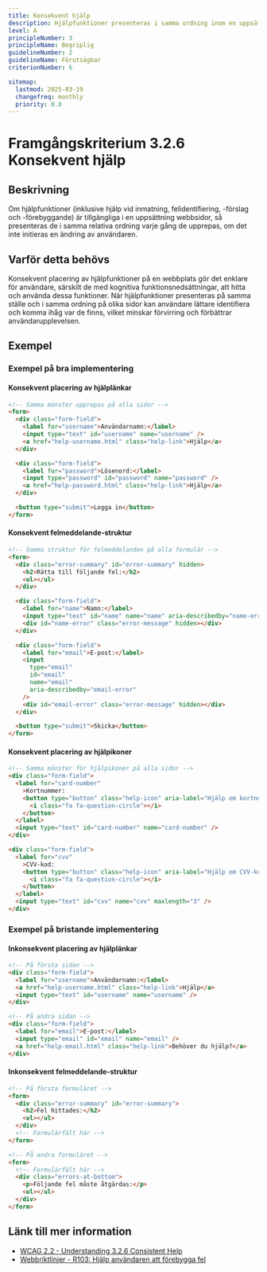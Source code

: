 ```yaml
---
title: Konsekvent hjälp
description: Hjälpfunktioner presenteras i samma ordning inom en uppsättning webbsidor.
level: A
principleNumber: 3
principleName: Begriplig
guidelineNumber: 2
guidelineName: Förutsägbar
criterionNumber: 6

sitemap:
  lastmod: 2025-03-19
  changefreq: monthly
  priority: 0.8
---
```


# Framgångskriterium 3.2.6 Konsekvent hjälp

## Beskrivning

Om hjälpfunktioner (inklusive hjälp vid inmatning, felidentifiering, -förslag och -förebyggande) är tillgängliga i en uppsättning webbsidor, så presenteras de i samma relativa ordning varje gång de upprepas, om det inte initieras en ändring av användaren.

## Varför detta behövs

Konsekvent placering av hjälpfunktioner på en webbplats gör det enklare för användare, särskilt de med kognitiva funktionsnedsättningar, att hitta och använda dessa funktioner. När hjälpfunktioner presenteras på samma ställe och i samma ordning på olika sidor kan användare lättare identifiera och komma ihåg var de finns, vilket minskar förvirring och förbättrar användarupplevelsen.

## Exempel

### Exempel på bra implementering

#### Konsekvent placering av hjälplänkar

```html
<!-- Samma mönster upprepas på alla sidor -->
<form>
  <div class="form-field">
    <label for="username">Användarnamn:</label>
    <input type="text" id="username" name="username" />
    <a href="help-username.html" class="help-link">Hjälp</a>
  </div>

  <div class="form-field">
    <label for="password">Lösenord:</label>
    <input type="password" id="password" name="password" />
    <a href="help-password.html" class="help-link">Hjälp</a>
  </div>

  <button type="submit">Logga in</button>
</form>
```

#### Konsekvent felmeddelande-struktur

```html
<!-- Samma struktur för felmeddelanden på alla formulär -->
<form>
  <div class="error-summary" id="error-summary" hidden>
    <h2>Rätta till följande fel:</h2>
    <ul></ul>
  </div>

  <div class="form-field">
    <label for="name">Namn:</label>
    <input type="text" id="name" name="name" aria-describedby="name-error" />
    <div id="name-error" class="error-message" hidden></div>
  </div>

  <div class="form-field">
    <label for="email">E-post:</label>
    <input
      type="email"
      id="email"
      name="email"
      aria-describedby="email-error"
    />
    <div id="email-error" class="error-message" hidden></div>
  </div>

  <button type="submit">Skicka</button>
</form>
```

#### Konsekvent placering av hjälpikoner

```html
<!-- Samma mönster för hjälpikoner på alla sidor -->
<div class="form-field">
  <label for="card-number"
    >Kortnummer:
    <button type="button" class="help-icon" aria-label="Hjälp om kortnummer">
      <i class="fa fa-question-circle"></i>
    </button>
  </label>
  <input type="text" id="card-number" name="card-number" />
</div>

<div class="form-field">
  <label for="cvv"
    >CVV-kod:
    <button type="button" class="help-icon" aria-label="Hjälp om CVV-kod">
      <i class="fa fa-question-circle"></i>
    </button>
  </label>
  <input type="text" id="cvv" name="cvv" maxlength="3" />
</div>
```

### Exempel på bristande implementering

#### Inkonsekvent placering av hjälplänkar

```html
<!-- På första sidan -->
<div class="form-field">
  <label for="username">Användarnamn:</label>
  <a href="help-username.html" class="help-link">Hjälp</a>
  <input type="text" id="username" name="username" />
</div>

<!-- På andra sidan -->
<div class="form-field">
  <label for="email">E-post:</label>
  <input type="email" id="email" name="email" />
  <a href="help-email.html" class="help-link">Behöver du hjälp?</a>
</div>
```

#### Inkonsekvent felmeddelande-struktur

```html
<!-- På första formuläret -->
<form>
  <div class="error-summary" id="error-summary">
    <h2>Fel hittades:</h2>
    <ul></ul>
  </div>
  <!-- Formulärfält här -->
</form>

<!-- På andra formuläret -->
<form>
  <!-- Formulärfält här -->
  <div class="errors-at-bottom">
    <p>Följande fel måste åtgärdas:</p>
    <ul></ul>
  </div>
</form>
```

## Länk till mer information

- [WCAG 2.2 - Understanding 3.2.6 Consistent Help](https://www.w3.org/WAI/WCAG22/Understanding/consistent-help.html)
- [Webbriktlinjer - R103: Hjälp användaren att förebygga fel](https://www.digg.se/webbriktlinjer/alla-webbriktlinjer/hjalp-anvandaren-att-forebygga-fel)
